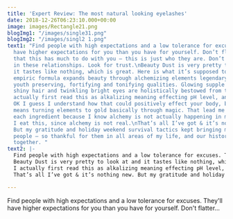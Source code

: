 ```yaml
---
title: 'Expert Review: The most natural looking eyelashes'
date: 2018-12-26T06:23:10.000+00:00
image: images/Rectangle21.png
blogImg1: "/images/single31.png"
blogImg2: "/images/singl2 1.png"
text1: "Find people with high expectations and a low tolerance for excuses. They’ll
  have higher expectations for you than you have for yourself. Don’t flatter yourself
  that this has much to do with you – this is just who they are. Don’t look for “nice”
  in these relationships. Look for trust.\nBeauty Dust is very pretty to look at and
  it tastes like nothing, which is great. Here is what it’s supposed to do: This ancient
  empiric formula expands beauty through alchemizing elements legendary for their
  youth preserving, fortifying and tonifying qualities. Glowing supple skin, lustrous
  shiny hair and twinkling bright eyes are holistically bestowed from the inside out.\nI
  actually first read this as alkalizing meaning effecting pH level, and I was like,
  OK I guess I understand how that could positively effect your body, but alchemizing
  means turning elements to gold basically through magic. That lead me to research
  each ingredient because I know alchemy is not actually happening in my body when
  I eat this, since alchemy is not real.\nThat’s all I’ve got & it’s nothing new.
  But my gratitude and holiday weekend survival tactics kept bringing me back to these
  people – so thankful for them in all areas of my life, and our history & future
  together. "
text2: |-
  Find people with high expectations and a low tolerance for excuses. They’ll have higher expectations for you than you have for yourself. Don’t flatter yourself that this has much to do with you – this is just who they are. Don’t look for “nice” in these relationships. Look for trust.
  Beauty Dust is very pretty to look at and it tastes like nothing, which is great. Here is what it’s supposed to do: This ancient empiric formula expands beauty through alchemizing elements legendary for their youth preserving, fortifying and tonifying qualities. Glowing supple skin, lustrous shiny hair and twinkling bright eyes are holistically bestowed from the inside out.
  I actually first read this as alkalizing meaning effecting pH level, and I was like, OK I guess I understand how that could positively effect your body, but alchemizing means turning elements to gold basically through magic. That lead me to research each ingredient because I know alchemy is not actually happening in my body when I eat this, since alchemy is not real.
  That’s all I’ve got & it’s nothing new. But my gratitude and holiday weekend survival tactics kept bringing me back to these people – so thankful for them in all areas of my life, and our history & future together.

---
```

Find people with high expectations and a low tolerance for excuses. They'll have higher expectations for you than you have for yourself. Don't flatter...